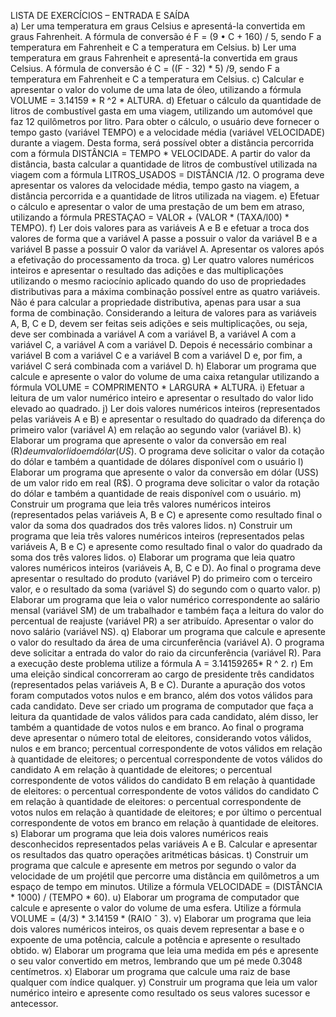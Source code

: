 LISTA DE EXERCÍCIOS – ENTRADA E SAÍDA<br>
a) Ler uma temperatura em graus Celsius e apresentá-la convertida em graus Fahrenheit. A fórmula de
conversão é F = (9 • C + 160) / 5, sendo F a temperatura em Fahrenheit e C a temperatura em Celsius.
b) Ler uma temperatura em graus Fahrenheit e apresentá-la convertida em graus Celsius. A fórmula de
conversão é C = ((F - 32) * 5) /9, sendo F a temperatura em Fahrenheit e C a temperatura em Celsius.
c) Calcular e apresentar o valor do volume de uma lata de óleo, utilizando a fórmula VOLUME = 3.14159 *
R ^2 * ALTURA.
d) Efetuar o cálculo da quantidade de litros de combustível gasta em uma viagem, utilizando um automóvel
que faz 12 quilômetros por litro. Para obter o cálculo, o usuário deve fornecer o tempo gasto (variável
TEMPO) e a velocidade média (variável VELOCIDADE) durante a viagem. Desta forma, será possível
obter a distância percorrida com a fórmula DISTÂNCIA = TEMPO * VELOCIDADE. A partir do valor da
distância, basta calcular a quantidade de litros de combustível utilizada na viagem com a fórmula
LITROS_USADOS = DISTÂNCIA /12. O programa deve apresentar os valores da velocidade média, tempo
gasto na viagem, a distância percorrida e a quantidade de litros utilizada na viagem.
e) Efetuar o cálculo e apresentar o valor de uma prestação de um bem em atraso, utilizando a fórmula
PRESTAÇAO = VALOR + (VALOR * (TAXA/l00) * TEMPO).
f) Ler dois valores para as variáveis A e B e efetuar a troca dos valores de forma que a variável A passe a
possuir o valor da variável B e a variável B passe a possuir O valor da variável A. Apresentar os valores
após a efetivação do processamento da troca.
g) Ler quatro valores numéricos inteiros e apresentar o resultado das adições e das multiplicações
utilizando o mesmo raciocínio aplicado quando do uso de propriedades distributivas para a máxima
combinação possível entre as quatro variáveis. Não é para calcular a propriedade distributiva, apenas para
usar a sua forma de combinação. Considerando a leitura de valores para as variáveis A, B, C e D, devem
ser feitas seis adições e seis multiplicações, ou seja, deve ser combinada a variável A com a variável B, a
variável A com a variável C, a variável A com a variável D. Depois é necessário combinar a variável B com
a variável C e a variável B com a variável D e, por fim, a variável C será combinada com a variável D.
h) Elaborar um programa que calcule e apresente o valor do volume de uma caixa retangular utilizando a
fórmula VOLUME = COMPRIMENTO * LARGURA * ALTURA.
i) Efetuar a leitura de um valor numérico inteiro e apresentar o resultado do valor lido elevado ao quadrado.
j) Ler dois valores numéricos inteiros (representados pelas variáveis A e B) e apresentar o resultado do
quadrado da diferença do primeiro valor (variável A) em relação ao segundo valor (variável B).
k) Elaborar um programa que apresente o valor da conversão em real (R$) de um valor lido em dólar
(US$). O programa deve solicitar o valor da cotação do dólar e também a quantidade de dólares disponível
com o usuário
l) Elaborar um programa que apresente o valor da conversão em dólar (USS) de um valor rido em real
(R$). O programa deve solicitar o valor da rotação do dólar e também a quantidade de reais disponível
com o usuário.
m) Construir um programa que leia três valores numéricos inteiros (representados pelas variáveis A, B e
C) e apresente como resultado final o valor da soma dos quadrados dos três valores lidos.
n) Construir um programa que leia três valores numéricos inteiros (representados pelas variáveis A, B e C)
e apresente como resultado final o valor do quadrado da soma dos três valores lidos.
o) Elaborar um programa que leia quatro valores numéricos inteiros (variáveis A, B, C e D). Ao final o
programa deve apresentar o resultado do produto (variável P) do primeiro com o terceiro valor, e o
resultado da soma (variável S) do segundo com o quarto valor.
p) Elaborar um programa que leia o valor numérico correspondente ao salário mensal (variável SM) de um
trabalhador e também faça a leitura do valor do percentual de reajuste (variável PR) a ser atribuído.
Apresentar o valor do novo salário (variável NS).
q) Elaborar um programa que calcule e apresente o valor do resultado da área de uma circunferência
(variável A). O programa deve solicitar a entrada do valor do raio da circunferência (variável R). Para a
execução deste problema utilize a fórmula A = 3.14159265* R ^ 2.
r) Em uma eleição sindical concorreram ao cargo de presidente três candidatos (representados pelas
variáveis A, B e C). Durante a apuração dos votos foram computados votos nulos e em branco, além dos
votos válidos para cada candidato. Deve ser criado um programa de computador que faça a leitura da
quantidade de valos válidos para cada candidato, além disso, ler também a
quantidade de votos nulos e em branco. Ao final o programa deve apresentar o número total de eleitores,
considerando votos válidos, nulos e em branco; percentual correspondente de votos válidos em relação à
quantidade de eleitores; o percentual correspondente de votos válidos do candidato A em relação à
quantidade de eleitores; o percentual correspondente de votos válidos do candidato B em relação à
quantidade de eleitores: o percentual correspondente de votos válidos do candidato C em relação à
quantidade de eleitores: o percentual correspondente de votos nulos em relação à quantidade de eleitores;
e por último o percentual correspondente de votos em branco em relação à quantidade de eleitores.
s) Elaborar um programa que leia dois valores numéricos reais desconhecidos representados pelas
variáveis A e B. Calcular e apresentar os resultados das quatro operações aritméticas básicas.
t) Construir um programa que calcule e apresente em metros por segundo o valor da velocidade de um
projétil que percorre uma distância em quilômetros a um espaço de tempo em minutos. Utilize a fórmula
VELOCIDADE = (DISTÂNCIA * 1000) / (TEMPO * 60).
u) Elaborar um programa de computador que calcule e apresente o valor do volume de uma esfera. Utilize
a fórmula VOLUME = (4/3) * 3.14159 * (RAIO ˆ 3).
v) Elaborar um programa que leia dois valores numéricos inteiros, os quais devem representar a base e o
expoente de uma potência, calcule a potência e apresente o resultado obtido.
w) Elaborar um programa que leia uma medida em pés e apresente o seu valor convertido em metros,
lembrando que um pé mede 0.3048 centímetros.
x) Elaborar um programa que calcule uma raiz de base qualquer com índice qualquer.
y) Construir um programa que leia um valor numérico inteiro e apresente como resultado os seus valores
sucessor e antecessor.
